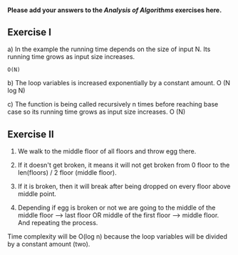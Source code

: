 #### Please add your answers to the ***Analysis of  Algorithms*** exercises here.

## Exercise I

a) In the example the running time depends on the size of input N. Its running time grows as input size increases.

    O(N)

b) The loop variables is increased exponentially by a constant amount.
    O (N log N)


c) The function is being called recursively n times before reaching base case so its running time grows as input size increases.
    O (N)

## Exercise II

1. We walk to the middle floor of all floors and throw egg there. 

2. If it doesn't get broken, it means it will not get broken from 0 floor to the len(floors) / 2 floor (middle floor).

2. If it is broken, then it will break after being dropped on every floor above middle point.

3. Depending if egg is broken or not we are going to the middle of the middle floor --> last floor OR 
   middle of the first floor --> middle floor. 
   And repeating the process. 


Time complexity will be O(log n) because the loop variables will be divided by a constant amount (two).



